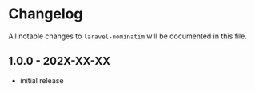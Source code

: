 # Changelog

All notable changes to `laravel-nominatim` will be documented in this file.

## 1.0.0 - 202X-XX-XX

- initial release
